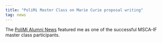 ```yaml
---
title: "PoliMi Master Class on Marie Curie proposal writing"
tag: news
---
```


The [PoliMi Alumni News](https://alumni.polimi.it/en/2021/06/14/giovani-ricercatori-al-poli-girone-eccellenza-puntata-3/) featured me as one of the successful MSCA-IF master class participants.